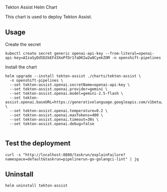 Tekton Assist Helm Chart

This chart is used to deploy Tekton Assist.

## Usage

Create the secret
```
kubectl create secret generic openai-api-key --from-literal=openai-api-key=AIzaSyDd5D2bEFd3XoPfDr1faDKIw2w8CyekZOM -n openshift-pipelines
```

Install the chart
```
helm upgrade --install tekton-assist ./charts/tekton-assist \
  -n openshift-pipelines \
  --set tekton-assist.openai.secretName=openai-api-key \
  --set tekton-assist.openai.provider=gemini \
  --set tekton-assist.openai.model=gemini-2.5-flash \
  --set tekton-assist.openai.baseURL=https://generativelanguage.googleapis.com/v1beta/openai/ \
  --set tekton-assist.openai.temperature=0.2 \
  --set tekton-assist.openai.maxTokens=400 \
  --set tekton-assist.openai.timeout=30s \
  --set tekton-assist.openai.debug=false
 
```

## Test the deployment

```
curl -s "http://localhost:8080/taskrun/explainFailure?namespace=default&taskrun=pipelinerun-go-golangci-lint" | jq
```

## Uninstall

```
helm uninstall tekton-assist
```
